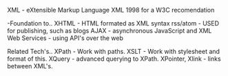 XML - eXtensible Markup Language
XML 1998 for a W3C recomendation

-Foundation to..
XHTML - HTML formated as XML syntax
rss/atom - USED for publishing, such as blogs
AJAX - asynchronous JavaScript and XML
Web Services - using API's over the web

Related Tech's..
XPath - Work with paths.
XSLT - Work with stylesheet and format of this.
XQuery - advanced querying to XPath.
XPointer, Xlink - links between XML's.




